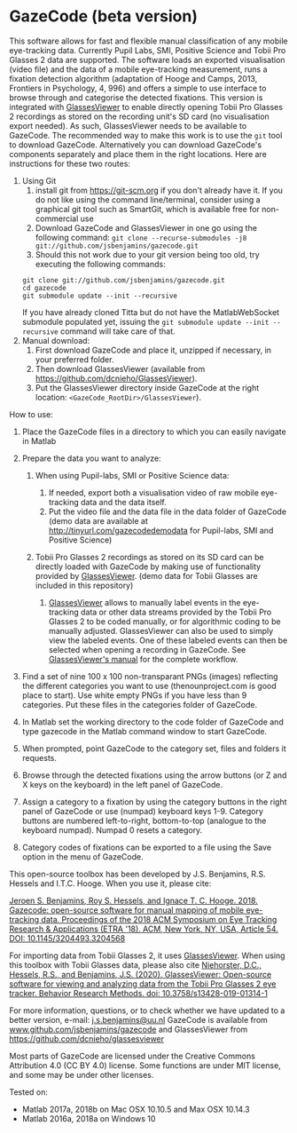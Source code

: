   # GazeCode (beta version)
  
  This software allows for fast and flexible manual classification of any
  mobile eye-tracking data. Currently Pupil Labs, SMI, Positive Science and Tobii Pro Glasses 2 data 
  are supported. The software loads an exported visualisation (video file) 
  and the data of a mobile eye-tracking measurement, runs a fixation
  detection algorithm (adaptation of Hooge and Camps, 2013, Frontiers in Psychology, 4,
  996) and offers a simple to use interface to browse through and
  categorise the detected fixations. This version is integrated with
  [GlassesViewer](https://github.com/dcnieho/GlassesViewer) to
  enable directly opening Tobii Pro Glasses 2 recordings as stored on the recording
  unit's SD card (no visualisation export needed). As such, GlassesViewer needs to be available to GazeCode.
  The recommended way to make this work is to use the `git` tool to download GazeCode.
  Alternatively you can download GazeCode's components separately and place them in the
  right locations. Here are instructions for these two routes:
  1. Using Git
      1. install git from https://git-scm.org if you don't already have it. If you do not
       like using the command line/terminal, consider using a graphical git tool such as
       SmartGit, which is available free for non-commercial use
      1. Download GazeCode and GlassesViewer in one go using the following command:
      `git clone --recurse-submodules -j8 git://github.com/jsbenjamins/gazecode.git`
      1. Should this not work due to your git version being too old, try executing the
       following commands:
       ```
       git clone git://github.com/jsbenjamins/gazecode.git
       cd gazecode
       git submodule update --init --recursive
       ```
       If you have already cloned Titta but do not have the MatlabWebSocket submodule populated yet,
       issuing the `git submodule update --init --recursive` command will take care of that.
  1. Manual download:
      1. First download GazeCode and place it, unzipped if necessary, in your preferred folder.
      1. Then download GlassesViewer (available from https://github.com/dcnieho/GlassesViewer).
      1. Put the GlassesViewer directory inside GazeCode at the right location:
      `<GazeCode_RootDir>/GlassesViewer`).
  
  How to use:
  1) Place the GazeCode files in a directory to which you can easily navigate
  in Matlab
  
  2) Prepare the data you want to analyze:
      1. When using Pupil-labs, SMI or Positive Science data:
          1. If needed, export both a visualisation video of raw mobile eye-tracking data and
       the data itself.
          1. Put the video file and the data file in the data folder of GazeCode
    (demo data are available at http://tinyurl.com/gazecodedemodata for Pupil-labs, SMI and Positive Science)

      1. Tobii Pro Glasses 2 recordings as stored on its SD card can be directly
      loaded with GazeCode by making use of functionality provided by
      [GlassesViewer](https://github.com/dcnieho/GlassesViewer).
     (demo data for Tobii Glasses are included in this repository)
         1. [GlassesViewer](https://github.com/dcnieho/GlassesViewer) allows to
         manually label events in the eye-tracking data or other data streams
         provided by the Tobii Pro Glasses 2 to be coded manually, or for algorithmic
         coding to be manually adjusted. GlassesViewer can also be used to simply
         view the labeled events. One of these labeled events can then be selected
         when opening a recording in GazeCode. See [GlassesViewer's
         manual](https://github.com/dcnieho/GlassesViewer/blob/master/manual.md) for
         the complete workflow.
  
  3) Find a set of nine 100 x 100 non-transparant PNGs (images) reflecting the
  different categories you want to use (thenounproject.com is good place to
  start). Use white empty PNGs if you have less than 9 categories. Put
  these files in the categories folder of GazeCode.
  
  4) In Matlab set the working directory to the code folder of GazeCode and 
  type gazecode in the Matlab command window to start GazeCode.
  
  5) When prompted, point GazeCode to the category set, files and folders it
  requests.
  
  6) Browse through the detected fixations using the arrow buttons (or Z
  and X keys on the keyboard) in the left panel of GazeCode.
  
  7) Assign a category to a fixation by using the category buttons in the
  right panel of GazeCode or use (numpad) keyboard keys 1-9. Category
  buttons are numbered left-to-right, bottom-to-top (analogue to the
  keyboard numpad). Numpad 0 resets a category.
  
  8) Category codes of fixations can be exported to a file using the Save
  option in the menu of GazeCode.
  
  This open-source toolbox has been developed by J.S. Benjamins, R.S. Hessels 
  and I.T.C. Hooge. When you use it, please cite:
 
  [Jeroen S. Benjamins, Roy S. Hessels, and Ignace T. C. Hooge. 2018. 
  Gazecode: open-source software for manual mapping of mobile eye-tracking 
  data. Proceedings of the 2018 ACM Symposium on Eye Tracking Research & 
  Applications (ETRA '18). ACM, New York, NY, USA, Article 54. DOI: 10.1145/3204493.3204568](https://doi.org/10.1145/3204493.3204568)

  For importing data from Tobii Glasses 2, it uses
  [GlassesViewer](https://github.com/dcnieho/GlassesViewer). When
  using this toolbox with Tobii Glasses data, please also cite 
  [Niehorster, D.C., Hessels, R.S., and Benjamins, J.S. (2020).
  GlassesViewer: Open-source software for viewing and analyzing data from
  the Tobii Pro Glasses 2 eye tracker. Behavior Research Methods. doi:
  10.3758/s13428-019-01314-1](https://link.springer.com/article/10.3758/s13428-019-01314-1)
 
  For more information, questions, or to check whether we have updated to a
  better version, e-mail: j.s.benjamins@uu.nl GazeCode is available from 
  www.github.com/jsbenjamins/gazecode and GlassesViewer from
  https://github.com/dcnieho/glassesviewer
 
  Most parts of GazeCode are licensed under the Creative Commons Attribution 
  4.0 (CC BY 4.0) license. Some functions are under MIT license, and some 
  may be under other licenses.
 
  Tested on:
  - Matlab 2017a, 2018b on Mac OSX 10.10.5 and Max OSX 10.14.3
  - Matlab 2016a, 2018a on Windows 10

